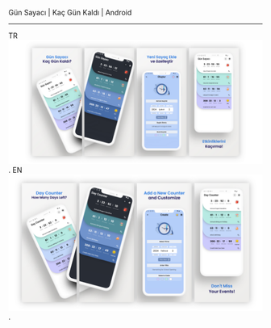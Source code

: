Gün Sayacı | Kaç Gün Kaldı | Android
___
TR
![Mockup TR](public/mockup.png "Türkçe Mockup").
EN
![Mockup EN](public/mockup_en.png "English Mockup").



